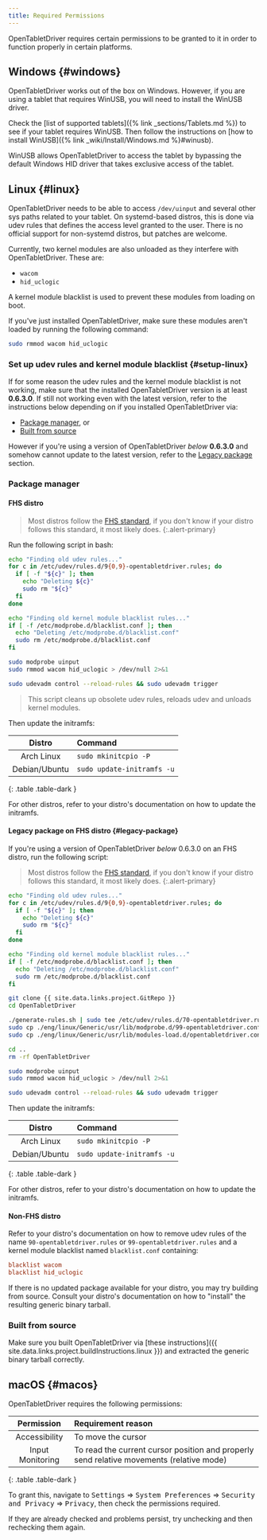 ```yaml
---
title: Required Permissions
---
```


OpenTabletDriver requires certain permissions to be granted to it in order to function properly in
certain platforms.

## Windows {#windows}

OpenTabletDriver works out of the box on Windows. However, if you are using a tablet that requires
WinUSB, you will need to install the WinUSB driver.

Check the [list of supported tablets]({% link _sections/Tablets.md %}) to see if your tablet requires WinUSB. Then follow the instructions on [how to install WinUSB]({% link _wiki/Install/Windows.md %}#winusb).

WinUSB allows OpenTabletDriver to access the tablet by bypassing the default Windows HID driver
that takes exclusive access of the tablet.

## Linux {#linux}

OpenTabletDriver needs to be able to access `/dev/uinput` and several other sys paths related to
your tablet. On systemd-based distros, this is done via udev rules that defines the access level
granted to the user. There is no official support for non-systemd distros, but patches are welcome.

Currently, two kernel modules are also unloaded as they interfere with OpenTabletDriver. These are:

- `wacom`
- `hid_uclogic`

A kernel module blacklist is used to prevent these modules from loading on boot.

If you've just installed OpenTabletDriver, make sure these
modules aren't loaded by running the following command:

```sh
sudo rmmod wacom hid_uclogic
```

### Set up udev rules and kernel module blacklist {#setup-linux}

If for some reason the udev rules and the kernel module blacklist is not working, make sure that
the installed OpenTabletDriver version is at least **0.6.3.0**. If still not working even with the
latest version, refer to the instructions below depending on if you installed OpenTabletDriver via:

- [Package manager](#package-manager), or
- [Built from source](#built-from-source)

However if you're using a version of OpenTabletDriver *below* **0.6.3.0** and somehow cannot update
to the latest version, refer to the [Legacy package](#legacy-package) section.

### Package manager

#### FHS distro

> Most distros follow the [FHS standard](https://refspecs.linuxfoundation.org/fhs.shtml), if you don't know if your distro follows this standard, it most likely does.
{:.alert-primary}

Run the following script in bash:

```bash
echo "Finding old udev rules..."
for c in /etc/udev/rules.d/9{0,9}-opentabletdriver.rules; do
  if [ -f "${c}" ]; then
    echo "Deleting ${c}"
    sudo rm "${c}"
  fi
done

echo "Finding old kernel module blacklist rules..."
if [ -f /etc/modprobe.d/blacklist.conf ]; then
  echo "Deleting /etc/modprobe.d/blacklist.conf"
  sudo rm /etc/modprobe.d/blacklist.conf
fi

sudo modprobe uinput
sudo rmmod wacom hid_uclogic > /dev/null 2>&1

sudo udevadm control --reload-rules && sudo udevadm trigger
```

> This script cleans up obsolete udev rules, reloads udev and unloads kernel modules.

Then update the initramfs:

|    Distro     | Command |
| :-----------: | :------ |
|  Arch Linux   | `sudo mkinitcpio -P`
| Debian/Ubuntu | `sudo update-initramfs -u`
{: .table .table-dark }

For other distros, refer to your distro's documentation on how to update the initramfs.

#### Legacy package on FHS distro {#legacy-package}

If you're using a version of OpenTabletDriver *below* 0.6.3.0 on an FHS distro, run the following script:

> Most distros follow the [FHS standard](https://refspecs.linuxfoundation.org/fhs.shtml), if you don't know if your distro follows this standard, it most likely does.
{:.alert-primary}

```bash
echo "Finding old udev rules..."
for c in /etc/udev/rules.d/9{0,9}-opentabletdriver.rules; do
  if [ -f "${c}" ]; then
    echo "Deleting ${c}"
    sudo rm "${c}"
  fi
done

echo "Finding old kernel module blacklist rules..."
if [ -f /etc/modprobe.d/blacklist.conf ]; then
  echo "Deleting /etc/modprobe.d/blacklist.conf"
  sudo rm /etc/modprobe.d/blacklist.conf
fi

git clone {{ site.data.links.project.GitRepo }}
cd OpenTabletDriver

./generate-rules.sh | sudo tee /etc/udev/rules.d/70-opentabletdriver.rules
sudo cp ./eng/linux/Generic/usr/lib/modprobe.d/99-opentabletdriver.conf /etc/modprobe.d/99-opentabletdriver.conf
sudo cp ./eng/linux/Generic/usr/lib/modules-load.d/opentabletdriver.conf /etc/modules-load.d/opentabletdriver.conf

cd ..
rm -rf OpenTabletDriver

sudo modprobe uinput
sudo rmmod wacom hid_uclogic > /dev/null 2>&1

sudo udevadm control --reload-rules && sudo udevadm trigger
```

Then update the initramfs:

|    Distro     | Command |
| :-----------: | :------ |
|  Arch Linux   | `sudo mkinitcpio -P`
| Debian/Ubuntu | `sudo update-initramfs -u`
{: .table .table-dark }

For other distros, refer to your distro's documentation on how to update the initramfs.

#### Non-FHS distro

Refer to your distro's documentation on how to remove udev rules of the name
`90-opentabletdriver.rules` or `99-opentabletdriver.rules` and a kernel module blacklist named
`blacklist.conf` containing:

```conf
blacklist wacom
blacklist hid_uclogic
```

If there is no updated package available for your distro, you may try building from source. Consult
your distro's documentation on how to "install" the resulting generic binary tarball.

### Built from source

Make sure you built OpenTabletDriver via [these instructions]({{ site.data.links.project.buildInstructions.linux }}) and extracted the generic binary tarball correctly.

## macOS {#macos}

OpenTabletDriver requires the following permissions:

|    Permission    | Requirement reason |
| :--------------: | :----------------- |
|  Accessibility   | To move the cursor
| Input Monitoring | To read the current cursor position and properly send relative movements (relative mode)
{: .table .table-dark }

To grant this, navigate to <kbd>Settings</kbd> ⇒ <kbd>System Preferences</kbd> ⇒ <kbd>Security and Privacy</kbd> ⇒ <kbd>Privacy</kbd>, then check the permissions required.

If they are already checked and problems persist, try unchecking and then rechecking them again.
